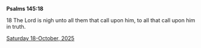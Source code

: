 **Psalms 145:18**

18 The Lord is nigh unto all them that call upon him, to all that call upon him in truth.

[Saturday 18-October, 2025](https://getbible.life/kjv/Psalms/145/18)
